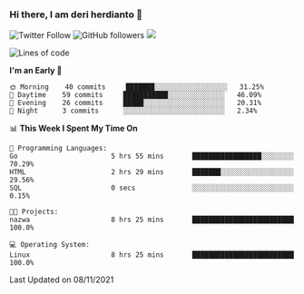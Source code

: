 ### Hi there, I am deri herdianto 👋
![Twitter Follow](https://img.shields.io/twitter/follow/deikatsuo?label=Follow)
![GitHub followers](https://img.shields.io/github/followers/deikatsuo?label=Follow&style=social)
![](https://visitor-badge.glitch.me/badge?page_id=deikatsuo.deikatsuo)

<!--
**deikatsuo/deikatsuo** is a ✨ _special_ ✨ repository because its `README.md` (this file) appears on your GitHub profile.

Here are some ideas to get you started:

- 🔭 I’m currently working on ...
- 🌱 I’m currently learning ...
- 👯 I’m looking to collaborate on ...
- 🤔 I’m looking for help with ...
- 💬 Ask me about ...
- 📫 How to reach me: ...
- 😄 Pronouns: ...
- ⚡ Fun fact: ...
-->

<!--START_SECTION:waka-->
![Lines of code](https://img.shields.io/badge/From%20Hello%20World%20I%27ve%20Written-98979%20lines%20of%20code-blue)

**I'm an Early 🐤** 

```text
🌞 Morning    40 commits     ███████░░░░░░░░░░░░░░░░░░   31.25% 
🌆 Daytime    59 commits     ███████████░░░░░░░░░░░░░░   46.09% 
🌃 Evening    26 commits     █████░░░░░░░░░░░░░░░░░░░░   20.31% 
🌙 Night      3 commits      ░░░░░░░░░░░░░░░░░░░░░░░░░   2.34%

```


📊 **This Week I Spent My Time On** 

```text
💬 Programming Languages: 
Go                       5 hrs 55 mins       █████████████████░░░░░░░░   70.29% 
HTML                     2 hrs 29 mins       ███████░░░░░░░░░░░░░░░░░░   29.56% 
SQL                      0 secs              ░░░░░░░░░░░░░░░░░░░░░░░░░   0.15%

🐱‍💻 Projects: 
nazwa                    8 hrs 25 mins       █████████████████████████   100.0%

💻 Operating System: 
Linux                    8 hrs 25 mins       █████████████████████████   100.0%

```


 Last Updated on 08/11/2021
<!--END_SECTION:waka-->
